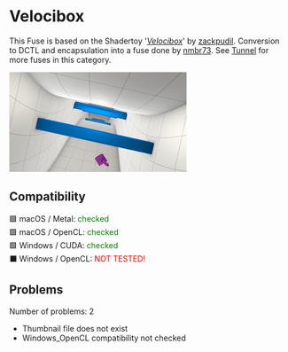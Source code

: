 # Velocibox

This Fuse is based on the Shadertoy '_[Velocibox](https://www.shadertoy.com/view/lsdXD8)_' by [zackpudil](https://www.shadertoy.com/user/zackpudil). Conversion to DCTL and encapsulation into a fuse done by [nmbr73](../../Site/Profiles/nmbr73.md). See [Tunnel](README.md) for more fuses in this category.

<!-- +++ DO NOT REMOVE THIS COMMENT +++ DO NOT ADD OR EDIT ANY TEXT BEFORE THIS LINE +++ IT WOULD BE A REALLY BAD IDEA +++ -->

[![thumb](Velocibox_320x180.png "Velocibox.fuse")](Velocibox.fuse)

<!-- +++ DO NOT REMOVE THIS COMMENT +++ DO NOT EDIT ANY TEXT THAT COMES AFTER THIS LINE +++ TRUST ME: JUST DON'T DO IT +++ -->

## Compatibility

🟩 macOS / Metal: <span style="color:green; ">checked</span><br />
🟩 macOS / OpenCL: <span style="color:green; ">checked</span><br />
🟩 Windows / CUDA: <span style="color:green; ">checked</span><br />
⬛ Windows / OpenCL: <span style="color:red; ">NOT TESTED!</span><br />


## Problems

Number of problems: 2

- Thumbnail file does not exist
- Windows_OpenCL compatibility not checked



